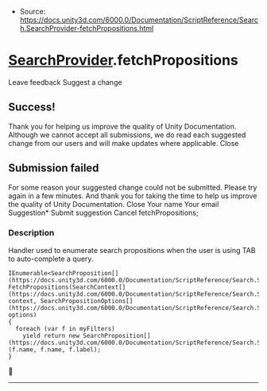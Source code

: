 * Source: https://docs.unity3d.com/6000.0/Documentation/ScriptReference/Search.SearchProvider-fetchPropositions.html

#  [SearchProvider](https://docs.unity3d.com/6000.0/Documentation/ScriptReference/Search.SearchProvider.html).fetchPropositions
Leave feedback
Suggest a change
## Success!
Thank you for helping us improve the quality of Unity Documentation. Although we cannot accept all submissions, we do read each suggested change from our users and will make updates where applicable.
Close
## Submission failed
For some reason your suggested change could not be submitted. Please <a>try again</a> in a few minutes. And thank you for taking the time to help us improve the quality of Unity Documentation.
Close
Your name Your email Suggestion* Submit suggestion
Cancel
fetchPropositions; 
### Description
Handler used to enumerate search propositions when the user is using TAB to auto-complete a query.
```
IEnumerable<SearchProposition[](https://docs.unity3d.com/6000.0/Documentation/ScriptReference/Search.SearchProposition.html)> FetchPropositions(SearchContext[](https://docs.unity3d.com/6000.0/Documentation/ScriptReference/Search.SearchContext.html) context, SearchPropositionOptions[](https://docs.unity3d.com/6000.0/Documentation/ScriptReference/Search.SearchPropositionOptions.html) options)
{
  foreach (var f in myFilters)
    yield return new SearchProposition[](https://docs.unity3d.com/6000.0/Documentation/ScriptReference/Search.SearchProposition.html)(f.name, f.name, f.label);
}
```

* * *
